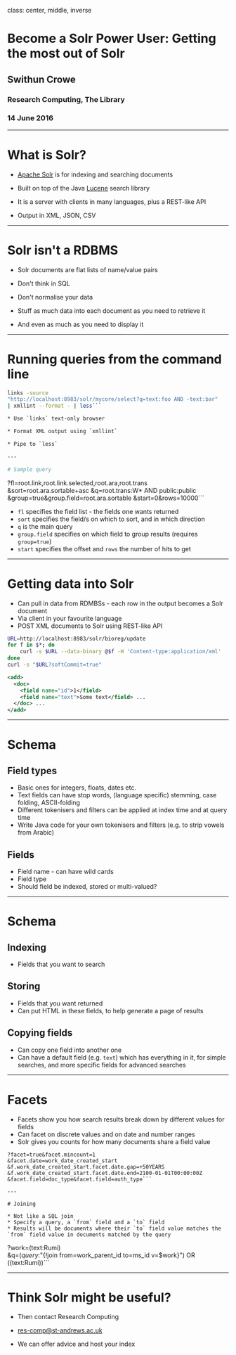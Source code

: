 class: center, middle, inverse

# Become a Solr Power User: Getting the most out of Solr

## Swithun Crowe

### Research Computing, The Library

### 14 June 2016

---

# What is Solr?

* [Apache Solr](http://lucene.apache.org/solr/) is for indexing and searching documents

* Built on top of the Java [Lucene](http://lucene.apache.org/index.html) search library

* It is a server with clients in many languages, plus a REST-like API

* Output in XML, JSON, CSV

---

# Solr isn't a RDBMS

* Solr documents are flat lists of name/value pairs

* Don't think in SQL

* Don't normalise your data
 * Stuff as much data into each document as you need to retrieve it
 * And even as much as you need to display it

---

# Running queries from the command line

```bash
links -source
"http://localhost:8983/solr/mycore/select?q=text:foo AND -text:bar"
| xmllint --format - | less```

* Use `links` text-only browser

* Format XML output using `xmllint`

* Pipe to `less`

---

# Sample query

```
?fl=root.link,root.link.selected,root.ara,root.trans
&sort=root.ara.sortable+asc
&q=root.trans:W* AND public:public
&group=true&group.field=root.ara.sortable
&start=0&rows=10000```

* `fl` specifies the field list - the fields one wants returned
* `sort` specifies the field/s on which to sort, and in which direction
* `q` is the main query
* `group.field` specifies on which field to group results (requires
`group=true`)
* `start` specifies the offset and `rows` the number of hits to get

---

# Getting data into Solr

* Can pull in data from RDMBSs - each row in the output becomes a Solr document
* Via client in your favourite language
* POST XML documents to Solr using REST-like API

```bash
URL=http://localhost:8983/solr/bioreg/update
for f in $*; do
	curl -s $URL --data-binary @$f -H 'Content-type:application/xml'
done
curl -s "$URL?softCommit=true"
```

```xml
<add>
  <doc>
    <field name="id">1</field>
    <field name="text">Some text</field> ...
  </doc> ...
</add>
```

---

# Schema

## Field types

* Basic ones for integers, floats, dates etc.
* Text fields can have stop words, (language specific) stemming, case folding, ASCII-folding
* Different tokenisers and filters can be applied at index time and at
query time
* Write Java code for your own tokenisers and filters (e.g. to strip vowels from Arabic)

## Fields

* Field name - can have wild cards
* Field type
* Should field be indexed, stored or multi-valued?

---

# Schema

## Indexing

* Fields that you want to search

## Storing

* Fields that you want returned
* Can put HTML in these fields, to help generate a page of results

## Copying fields

* Can copy one field into another one
* Can have a default field (e.g. `text`) which has everything in it,
for simple searches, and more specific fields for advanced searches

---

# Facets

* Facets show you how search results break down by different values for fields
* Can facet on discrete values and on date and number ranges
* Solr gives you counts for how many documents share a field value

```
?facet=true&facet.mincount=1  
&facet.date=work_date_created_start  
&f.work_date_created_start.facet.date.gap=+50YEARS  
&f.work_date_created_start.facet.date.end=2100-01-01T00:00:00Z  
&facet.field=doc_type&facet.field=auth_type```

---

# Joining

* Not like a SQL join
* Specify a query, a `from` field and a `to` field
* Results will be documents where their `to` field value matches the `from` field value in documents matched by the query

```
?work=(text:Rumi)  
&q=(_query_:"{!join from=work_parent_id to=ms_id v=$work}") OR 
   ((text:Rumi))```

---

# Think Solr might be useful?

* Then contact Research Computing

* res-comp@st-andrews.ac.uk

* We can offer advice and host your index
